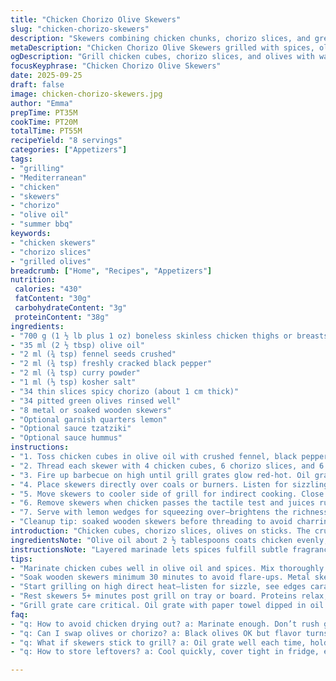 ```yaml
---
title: "Chicken Chorizo Olive Skewers"
slug: "chicken-chorizo-skewers"
description: "Skewers combining chicken chunks, chorizo slices, and green olives tossed in olive oil and warming spices then grilled over direct and indirect heat until chicken shows white firm juices. Served with lemon wedges and options for tzatziki or hummus. No nuts, gluten, dairy, or eggs."
metaDescription: "Chicken Chorizo Olive Skewers grilled with spices, olive oil, layering crisp chorizo fat and briny olives. Served with lemon wedges and optional tzatziki or hummus."
ogDescription: "Grill chicken cubes, chorizo slices, and olives with warming spices. Quick sear then slow indirect heat, bright lemon finish, sauces optional but nice contrast."
focusKeyphrase: "Chicken Chorizo Olive Skewers"
date: 2025-09-25
draft: false
image: chicken-chorizo-skewers.jpg
author: "Emma"
prepTime: PT35M
cookTime: PT20M
totalTime: PT55M
recipeYield: "8 servings"
categories: ["Appetizers"]
tags:
- "grilling"
- "Mediterranean"
- "chicken"
- "skewers"
- "chorizo"
- "olive oil"
- "summer bbq"
keywords:
- "chicken skewers"
- "chorizo slices"
- "grilled olives"
breadcrumb: ["Home", "Recipes", "Appetizers"]
nutrition: 
 calories: "430"
 fatContent: "30g"
 carbohydrateContent: "3g"
 proteinContent: "38g"
ingredients:
- "700 g (1 ½ lb plus 1 oz) boneless skinless chicken thighs or breasts cut in cubes (approx 34 cubes)"
- "35 ml (2 ½ tbsp) olive oil"
- "2 ml (¾ tsp) fennel seeds crushed"
- "2 ml (¾ tsp) freshly cracked black pepper"
- "2 ml (¾ tsp) curry powder"
- "1 ml (⅓ tsp) kosher salt"
- "34 thin slices spicy chorizo (about 1 cm thick)"
- "34 pitted green olives rinsed well"
- "8 metal or soaked wooden skewers"
- "Optional garnish quarters lemon"
- "Optional sauce tzatziki"
- "Optional sauce hummus"
instructions:
- "1. Toss chicken cubes in olive oil with crushed fennel, black pepper, curry powder, and salt until evenly coated. Let flavors marry for at least 20 minutes if time allows, can skip but more taste builds. Prepping skewers now is key to speed later."
- "2. Thread each skewer with 4 chicken cubes, 6 chorizo slices, and 6 olives, alternating to keep a rhythm. Keep pieces compact but loose enough so heat circulates around for even cooking. Skip overcrowding—uneven, soggy bits ruin the mouthfeel."
- "3. Fire up barbecue on high until grill grates glow red-hot. Oil grates well with paper towel soaked in oil held by tongs. Prevent chicken sticking, no peeling bits during flip."
- "4. Place skewers directly over coals or burners. Listen for sizzling bursts, see sear lines forming. Grill 4 minutes per side (slightly longer than some recipes) to develop good color and sound. The crust from chorizo fat renders, smells sharp and smoky now."
- "5. Move skewers to cooler side of grill for indirect cooking. Close lid, let them cook slower about 10 minutes total. Touch chicken pieces, they should feel firm but have a little bounce. Juice runs clear, never pink or sticky. Using a thermometer? Aim for 75°C (165°F) internal but trust your hands more after time."
- "6. Remove skewers when chicken passes the tactile test and juices run clear. Rest them briefly on a tray or cutting board; the aromas rise, the meat pulls juicy without drying."
- "7. Serve with lemon wedges for squeezing over—brightens the richness. Offer tzatziki or hummus depending on mood and pantry. Feta crumbles or flatbread can be nice extras if you want to stray. Sometimes I add grilled veggies next time around, bell peppers or onions help balance the saltiness."
- "Cleanup tip: soaked wooden skewers before threading to avoid charring. Metal skewers heat fast but better control flipping. Remember to always test chicken doneness via texture and juice, not time alone—grill temps vary wildly!"
introduction: "Chicken cubes, chorizo slices, olives on sticks. The crunch, the snap when grilling, fat dripping. Fennel seeds crushed bring subtle spray beneath curry’s warmth and black pepper’s bite. Learned—crowding skewers kills the crisp edge, chicken steams, texture dead. Metal or soaked wood skewers, you pick. Heat blast first for sear, then slow indirect warmth lets meat plump juicy, no tough tricks. Lemon slices add that zing, sauce tzatziki or hummus smooth finishes or counterpoint. Fire up and listen for sizzle, watch edges bubble color. This dance between quick and slow grill makes or breaks it. Resting releases tension, reveals layers; juicy bits pop amid smoky scent of chorizo fat crisping on heat. Family gathered close, plates clinking—this one shows. No fuss, just sensory buzz around char and fat, salt and acid. Bright, rustic, approachable."
ingredientsNote: "Olive oil about 2 ½ tablespoons coats chicken evenly, relaxing fibers. Fennel seeds crushed recently or dry—fresh wins, crush between fingers pinch by pinch. Curry powder—not overpowering; mild blend keeps spices balanced. Salt low to offset chorizo punch. Green olives always rinsed to mute cloud of salt and bitterness; if black olives on hand, swap but flavor deepens darker. Chorizo slices about 1 cm thick maximize crisp edges, render fat, add spice. Chicken thighs more forgiving, juicier; breasts leaner but need care, marinate longer, maybe add a splash of lemon if dry. Skewers soaked minimum 30 minutes if wood, prevents flame scorch; metal preferred for fast turnover but tricky to handle hot. Lemon wedges optional but best crunch and brightness. Sauces optional accessories to personalize flavor and temper spice or salt."
instructionsNote: "Layered marinade lets spices fulfill subtle fragrance without overpowering chicken or chorizo. Mix chicken pieces in oil and spices thoroughly for uniform flavor; marinate location cool and covered 20 minutes if time allows—waiting builds depth. Skewering sequence keeps moisture intact—alternate chicken, chorizo, olive, through dense stack, no tight squeeze. Grill setup critical: start on high direct for 4 minutes a side to seal juices, hearing sizzle, seeing caramelize edges on chorizo and chicken. Shift to indirect heat to gently finish via residual heat; meat firms up, juices clear (test by poking with tongs/ fork). Internal temperature 75°C ideal but tactile test beats times—look for springy feel, no resistance or jelly wobble. Rest skewers 5 minutes minimum to let proteins relax and absorb final juices. Serve with lemon wedges and sauces to contrast rich fat, salt. Grill maintenance keeps cooking smooth, no sticking."
tips:
- "Marinate chicken cubes well in olive oil and spices. Mix thoroughly or some bites bland. Crush fennel seeds fresh if possible. Marinate 20+ mins cold if time; if skipped, baste during grilling to build flavor steadily. Don't crowd skewers; gaps needed for airflow, heat penetration. Uniform chunk size keeps cooking even, no raw patches hiding."
- "Soak wooden skewers minimum 30 minutes to avoid flare-ups. Metal skewers heat quicker, flip faster but watch fingers. Layer chicken, chorizo, olive in pattern; alternating textures cuts fat risk and boosts surface area for crisp edges. Chorizo slices about 1 cm thick render fat properly, slivers tough or dry too fast. Skip overcrowding—heat tight spots fail to crisp, get rubbery or soggy."
- "Start grilling on high direct heat—listen for sizzle, see edges caramelize. Four minutes a side usually seals juices, forms crust from chorizo fat. Then shift to cooler indirect heat. Close lid to trap aroma and finish cooking gentle. Touch test chicken: springy, firm with slight bounce, no raw resistance, juice clear, no pink sheen. Thermometer 75°C guide only, hands generally better here."
- "Rest skewers 5+ minutes post grill on tray or board. Proteins relax, juices redistribute inside meat chunks. Skip resting and fibers clamp tight—dry texture waiting. Serve with lemon wedges—bright acid cuts richness well. Offer tzatziki or hummus if you want cooling contrast. Grilled veggies or flatbread add heft, balance salt punch of chorizo."
- "Grill grate care critical. Oil grate with paper towel dipped in oil held by tongs before placing food. Prevents chicken sticking, saves peeling bits off grill. If worst case char or sticking happens, re-oil grate between batches. Wood skewer ends should be away from direct flame or wrapped foil to prevent burning. Keep grill temp steady by watching flare-ups or coal distribution."
faq:
- "q: How to avoid chicken drying out? a: Marinate enough. Don’t rush grill. Use indirect heat finish. Rest meat after cooking. Test with touch, juice clarity. Avoid over-flip or piercing skewers early. Baste if skipping rest."
- "q: Can I swap olives or chorizo? a: Black olives OK but flavor turns darker, salt changes. Quality chorizo matters; spicy or mild alters heat balance. Ground chorizo or sausage slices less crisp. Adjust salt accordingly. Try smoked paprika if no chorizo."
- "q: What if skewers stick to grill? a: Oil grate well each time, hold oil with tongs using paper towel, soak wooden skewers. Avoid moving meat too soon. Metal skewers easier but hot. Clean grill often to prevent buildup. Flare-ups cause sticking too."
- "q: How to store leftovers? a: Cool quickly, cover tight in fridge, eat within 2 days. Reheat gentle on pan or grill. Avoid microwave if possible to keep texture. Freeze if needed but best fresh. Grill again for crisp if soggy after chilling."

---
```

